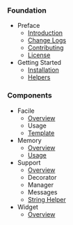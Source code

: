 ### Foundation
- Preface
  - [Introduction](/)
  - [Change Logs](/pages/changes)
  - [Contributing](/pages/contributing)
  - [License](/pages/license)
- Getting Started
  - [Installation](/pages/installation)
  - [Helpers](/pages/helpers)

### Components
- Facile
  - [Overview](/pages/components/facile)
  - Usage
  - [Template](/pages/components/facile/templating)
- Memory
  - [Overview](/pages/components/memory)
  - [Usage](/pages/components/memory/usage)
- Support
  - [Overview](/pages/components/support)
  - Decorator
  - Manager
  - Messages
  - [String Helper](/pages/components/support/str)
- Widget
  - [Overview](/pages/components/widget)
